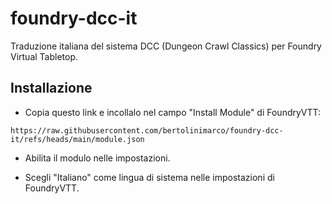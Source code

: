 # foundry-dcc-it

Traduzione italiana del sistema DCC (Dungeon Crawl Classics) per Foundry Virtual Tabletop.

## Installazione

- Copia questo link e incollalo nel campo "Install Module" di FoundryVTT:

```text
https://raw.githubusercontent.com/bertolinimarco/foundry-dcc-it/refs/heads/main/module.json
```

- Abilita il modulo nelle impostazioni.

- Scegli "Italiano" come lingua di sistema nelle impostazioni di FoundryVTT.
